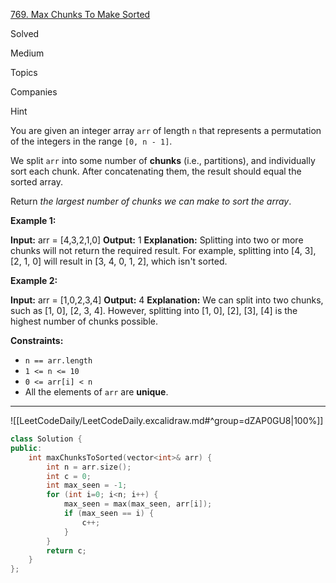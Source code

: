 [769. Max Chunks To Make Sorted](https://leetcode.com/problems/max-chunks-to-make-sorted/)

Solved

Medium

Topics

Companies

Hint

You are given an integer array `arr` of length `n` that represents a permutation of the integers in the range `[0, n - 1]`.

We split `arr` into some number of **chunks** (i.e., partitions), and individually sort each chunk. After concatenating them, the result should equal the sorted array.

Return _the largest number of chunks we can make to sort the array_.

**Example 1:**

**Input:** arr = [4,3,2,1,0]
**Output:** 1
**Explanation:**
Splitting into two or more chunks will not return the required result.
For example, splitting into [4, 3], [2, 1, 0] will result in [3, 4, 0, 1, 2], which isn't sorted.

**Example 2:**

**Input:** arr = [1,0,2,3,4]
**Output:** 4
**Explanation:**
We can split into two chunks, such as [1, 0], [2, 3, 4].
However, splitting into [1, 0], [2], [3], [4] is the highest number of chunks possible.

**Constraints:**

- `n == arr.length`
- `1 <= n <= 10`
- `0 <= arr[i] < n`
- All the elements of `arr` are **unique**.

--- 

![[LeetCodeDaily/LeetCodeDaily.excalidraw.md#^group=dZAP0GU8|100%]]


```cpp
class Solution {
public:
    int maxChunksToSorted(vector<int>& arr) {
        int n = arr.size();
        int c = 0;
        int max_seen = -1;
        for (int i=0; i<n; i++) {
            max_seen = max(max_seen, arr[i]);
            if (max_seen == i) {
                c++;
            }
        }   
        return c;
    }
};
```
